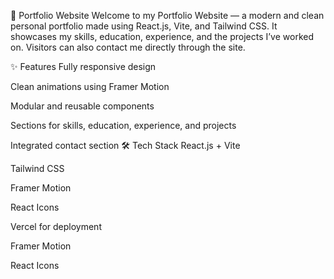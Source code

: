 🚀 Portfolio Website
Welcome to my Portfolio Website — a modern and clean personal portfolio made using React.js, Vite, and Tailwind CSS.
It showcases my skills, education, experience, and the projects I’ve worked on. Visitors can also contact me directly through the site.


✨ Features
Fully responsive design

Clean animations using Framer Motion

Modular and reusable components

Sections for skills, education, experience, and projects

Integrated contact section
🛠️ Tech Stack
React.js + Vite

Tailwind CSS

Framer Motion

React Icons

Vercel for deployment

Framer Motion

React Icons
